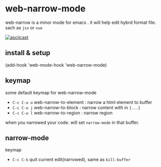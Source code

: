 # web-narrow-mode

web-narrow is a minor mode for emacs . it will help edit hybrd format file. sach as `jsx` or `vue`

[![asciicast](https://asciinema.org/a/96m0wv5iplqp3u1kft0ge73rp.png)](https://asciinema.org/a/96m0wv5iplqp3u1kft0ge73rp)


## install & setup

(add-hook 'web-mode-hook 'web-narrow-mode)

## keymap

some default keymap for web-narrow-mode

* `C-c C-u u` web-narrow-to-element : narrow a html element to buffer
* `C-c C-u j` web-narrow-to-block : narrow content with in `{...}`
* `C-c C-u l` web-narrow-to-region : narrow region

when you narrowed your code. will set `narrow-mode` in that buffer.

## narrow-mode

keymap

* `C-c C-k` quit current edit(narrowed), same as `kill-buffer`
